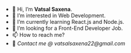 - 👋 Hi, I’m **Vatsal Saxena**.
- 👀 I’m interested in Web Development.
- 🌱 I’m currently learning React.js and Node.js.
- 💞️ I’m looking for a Front-End Developer Job.
- 📫 How to reach me?
- 📧 _Contact me @ vatsalsaxena22@gmail.com_




<!---
vatsalsaxena22/vatsalsaxena22 is a ✨ special ✨ repository because its `README.md` (this file) appears on your GitHub profile.
You can click the Preview link to take a look at your changes.
--->
